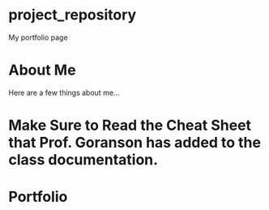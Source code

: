 # project_repository
My portfolio page

# About Me
Here are a few things about me...

# Make Sure to Read the Cheat Sheet that Prof. Goranson has added to the class documentation.

# Portfolio
